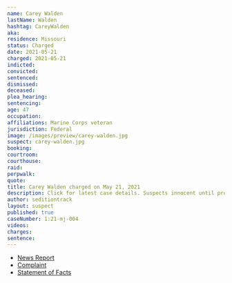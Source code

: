 ```yaml
---
name: Carey Walden
lastName: Walden
hashtag: CareyWalden
aka:
residence: Missouri
status: Charged
date: 2021-05-21
charged: 2021-05-21
indicted:
convicted: 
sentenced: 
dismissed: 
deceased:
plea_hearing:
sentencing:
age: 47
occupation:
affiliations: Marine Corps veteran
jurisdiction: Federal
image: /images/preview/carey-walden.jpg
suspect: carey-walden.jpg
booking:
courtroom:
courthouse:
raid:
perpwalk:
quote:
title: Carey Walden charged on May 21, 2021
description: Click for latest case details. Suspects innocent until proven guilty.
author: seditiontrack
layout: suspect
published: true
caseNumber: 1:21-mj-004
videos:
charges:
sentence:
---
```

- [News Report](https://www.kansascity.com/news/local/crime/article251913838.html)
- [Complaint](https://www.justice.gov/usao-dc/case-multi-defendant/file/1401806/download)
- [Statement of Facts](https://www.justice.gov/usao-dc/case-multi-defendant/file/1401811/download)
